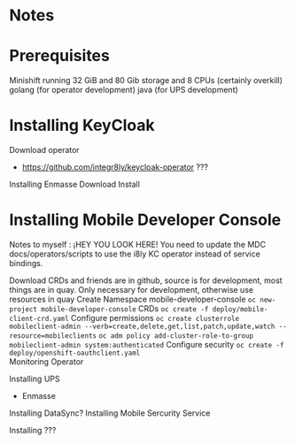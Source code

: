 Notes
=====

Prerequisites
=============
 Minishift running 32 GiB and 80 Gib storage and 8 CPUs (certainly overkill)
 golang (for operator development)
 java (for UPS development)

Installing KeyCloak
===================
  Download operator
  * https://github.com/integr8ly/keycloak-operator
  ???

Installing Enmasse
  Download
  Install

Installing Mobile Developer Console
===================================

 Notes to myself : ¡HEY YOU LOOK HERE!  You need to update the MDC docs/operators/scripts to use the i8ly KC operator instead of service bindings.

 Download
    CRDs and friends are in github, source is for development, most things are in quay.
    Only necessary for development, otherwise use resources in quay
 Create Namespace
    mobile-developer-console
    `oc new-project mobile-developer-console`
 CRDs
    `oc create -f deploy/mobile-client-crd.yaml`
 Configure permissions
    `oc create clusterrole mobileclient-admin --verb=create,delete,get,list,patch,update,watch --resource=mobileclients`
    `oc adm policy add-cluster-role-to-group mobileclient-admin system:authenticated`
 Configure security
    `oc create -f deploy/openshift-oauthclient.yaml`    
 Monitoring
 Operator

Installing UPS
 * Enmasse

Installing DataSync?
Installing Mobile Sercurity Service

Installing ???

